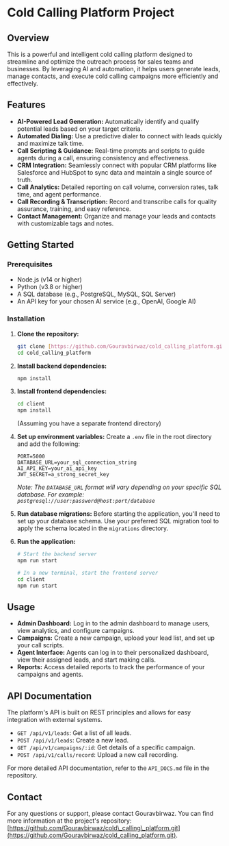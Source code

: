 # Cold Calling Platform Project

## Overview

This is a powerful and intelligent cold calling platform designed to streamline and optimize the outreach process for sales teams and businesses. By leveraging AI and automation, it helps users generate leads, manage contacts, and execute cold calling campaigns more efficiently and effectively.

## Features

  * **AI-Powered Lead Generation:** Automatically identify and qualify potential leads based on your target criteria.
  * **Automated Dialing:** Use a predictive dialer to connect with leads quickly and maximize talk time.
  * **Call Scripting & Guidance:** Real-time prompts and scripts to guide agents during a call, ensuring consistency and effectiveness.
  * **CRM Integration:** Seamlessly connect with popular CRM platforms like Salesforce and HubSpot to sync data and maintain a single source of truth.
  * **Call Analytics:** Detailed reporting on call volume, conversion rates, talk time, and agent performance.
  * **Call Recording & Transcription:** Record and transcribe calls for quality assurance, training, and easy reference.
  * **Contact Management:** Organize and manage your leads and contacts with customizable tags and notes.

## Getting Started

### Prerequisites

  * Node.js (v14 or higher)
  * Python (v3.8 or higher)
  * A SQL database (e.g., PostgreSQL, MySQL, SQL Server)
  * An API key for your chosen AI service (e.g., OpenAI, Google AI)

### Installation

1.  **Clone the repository:**

    ```bash
    git clone [https://github.com/Gouravbirwaz/cold_calling_platform.git](https://github.com/Gouravbirwaz/cold_calling_platform.git)
    cd cold_calling_platform
    ```

2.  **Install backend dependencies:**

    ```bash
    npm install
    ```

3.  **Install frontend dependencies:**

    ```bash
    cd client
    npm install
    ```

    (Assuming you have a separate frontend directory)

4.  **Set up environment variables:**
    Create a `.env` file in the root directory and add the following:

    ```
    PORT=5000
    DATABASE_URL=your_sql_connection_string
    AI_API_KEY=your_ai_api_key
    JWT_SECRET=a_strong_secret_key
    ```

    *Note: The `DATABASE_URL` format will vary depending on your specific SQL database. For example: `postgresql://user:password@host:port/database`*

5.  **Run database migrations:**
    Before starting the application, you'll need to set up your database schema. Use your preferred SQL migration tool to apply the schema located in the `migrations` directory.

6.  **Run the application:**

    ```bash
    # Start the backend server
    npm run start

    # In a new terminal, start the frontend server
    cd client
    npm run start
    ```

## Usage

  * **Admin Dashboard:** Log in to the admin dashboard to manage users, view analytics, and configure campaigns.
  * **Campaigns:** Create a new campaign, upload your lead list, and set up your call scripts.
  * **Agent Interface:** Agents can log in to their personalized dashboard, view their assigned leads, and start making calls.
  * **Reports:** Access detailed reports to track the performance of your campaigns and agents.

## API Documentation

The platform's API is built on REST principles and allows for easy integration with external systems.

  * `GET /api/v1/leads`: Get a list of all leads.
  * `POST /api/v1/leads`: Create a new lead.
  * `GET /api/v1/campaigns/:id`: Get details of a specific campaign.
  * `POST /api/v1/calls/record`: Upload a new call recording.

For more detailed API documentation, refer to the `API_DOCS.md` file in the repository.



## Contact

For any questions or support, please contact Gouravbirwaz. You can find more information at the project's repository: [https://github.com/Gouravbirwaz/cold\_calling\_platform.git](https://github.com/Gouravbirwaz/cold_calling_platform.git).